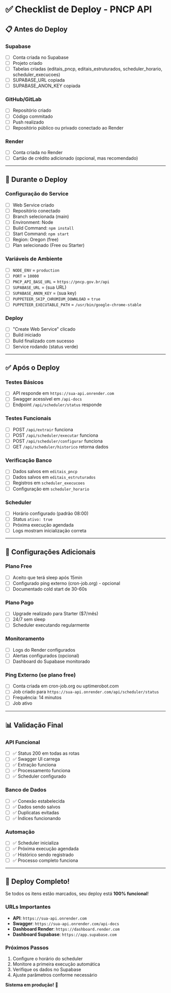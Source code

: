 # ✅ Checklist de Deploy - PNCP API

## 📋 Antes do Deploy

### Supabase
- [ ] Conta criada no Supabase
- [ ] Projeto criado
- [ ] Tabelas criadas (editais_pncp, editais_estruturados, scheduler_horario, scheduler_execucoes)
- [ ] SUPABASE_URL copiada
- [ ] SUPABASE_ANON_KEY copiada

### GitHub/GitLab
- [ ] Repositório criado
- [ ] Código commitado
- [ ] Push realizado
- [ ] Repositório público ou privado conectado ao Render

### Render
- [ ] Conta criada no Render
- [ ] Cartão de crédito adicionado (opcional, mas recomendado)

---

## 🚀 Durante o Deploy

### Configuração do Service
- [ ] Web Service criado
- [ ] Repositório conectado
- [ ] Branch selecionada (main)
- [ ] Environment: Node
- [ ] Build Command: `npm install`
- [ ] Start Command: `npm start`
- [ ] Region: Oregon (free)
- [ ] Plan selecionado (Free ou Starter)

### Variáveis de Ambiente
- [ ] `NODE_ENV` = `production`
- [ ] `PORT` = `10000`
- [ ] `PNCP_API_BASE_URL` = `https://pncp.gov.br/api`
- [ ] `SUPABASE_URL` = (sua URL)
- [ ] `SUPABASE_ANON_KEY` = (sua key)
- [ ] `PUPPETEER_SKIP_CHROMIUM_DOWNLOAD` = `true`
- [ ] `PUPPETEER_EXECUTABLE_PATH` = `/usr/bin/google-chrome-stable`

### Deploy
- [ ] "Create Web Service" clicado
- [ ] Build iniciado
- [ ] Build finalizado com sucesso
- [ ] Service rodando (status verde)

---

## ✅ Após o Deploy

### Testes Básicos
- [ ] API responde em `https://sua-api.onrender.com`
- [ ] Swagger acessível em `/api-docs`
- [ ] Endpoint `/api/scheduler/status` responde

### Testes Funcionais
- [ ] POST `/api/extrair` funciona
- [ ] POST `/api/scheduler/executar` funciona
- [ ] POST `/api/scheduler/configurar` funciona
- [ ] GET `/api/scheduler/historico` retorna dados

### Verificação Banco
- [ ] Dados salvos em `editais_pncp`
- [ ] Dados salvos em `editais_estruturados`
- [ ] Registros em `scheduler_execucoes`
- [ ] Configuração em `scheduler_horario`

### Scheduler
- [ ] Horário configurado (padrão 08:00)
- [ ] Status `ativo: true`
- [ ] Próxima execução agendada
- [ ] Logs mostram inicialização correta

---

## 🔧 Configurações Adicionais

### Plano Free
- [ ] Aceito que terá sleep após 15min
- [ ] Configurado ping externo (cron-job.org) - opcional
- [ ] Documentado cold start de 30-60s

### Plano Pago
- [ ] Upgrade realizado para Starter ($7/mês)
- [ ] 24/7 sem sleep
- [ ] Scheduler executando regularmente

### Monitoramento
- [ ] Logs do Render configurados
- [ ] Alertas configurados (opcional)
- [ ] Dashboard do Supabase monitorado

### Ping Externo (se plano free)
- [ ] Conta criada em cron-job.org ou uptimerobot.com
- [ ] Job criado para `https://sua-api.onrender.com/api/scheduler/status`
- [ ] Frequência: 14 minutos
- [ ] Job ativo

---

## 📊 Validação Final

### API Funcional
- [ ] ✅ Status 200 em todas as rotas
- [ ] ✅ Swagger UI carrega
- [ ] ✅ Extração funciona
- [ ] ✅ Processamento funciona
- [ ] ✅ Scheduler configurado

### Banco de Dados
- [ ] ✅ Conexão estabelecida
- [ ] ✅ Dados sendo salvos
- [ ] ✅ Duplicatas evitadas
- [ ] ✅ Índices funcionando

### Automação
- [ ] ✅ Scheduler inicializa
- [ ] ✅ Próxima execução agendada
- [ ] ✅ Histórico sendo registrado
- [ ] ✅ Processo completo funciona

---

## 🎉 Deploy Completo!

Se todos os itens estão marcados, seu deploy está **100% funcional**!

### URLs Importantes
- **API**: `https://sua-api.onrender.com`
- **Swagger**: `https://sua-api.onrender.com/api-docs`
- **Dashboard Render**: `https://dashboard.render.com`
- **Dashboard Supabase**: `https://app.supabase.com`

### Próximos Passos
1. Configure o horário do scheduler
2. Monitore a primeira execução automática
3. Verifique os dados no Supabase
4. Ajuste parâmetros conforme necessário

**Sistema em produção!** 🚀

